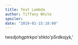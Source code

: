 ```yaml
---
title: Test Lambda
author: Tiffany White
spoiler:
date: "2019-01-15:18:00"
---
```


twsdjohgptrkpo'shkto'p5rdkojyk,'
